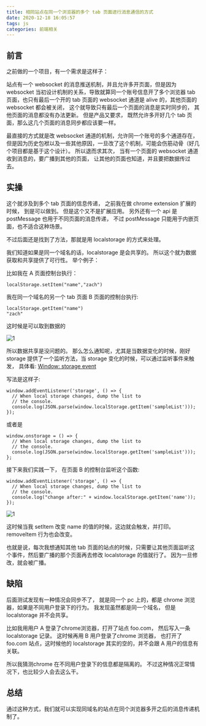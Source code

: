 ```yaml
---
title: 相同站点在同一个浏览器的多个 tab 页面进行消息通信的方式
date: 2020-12-18 16:05:57
tags: js
categories: 前端相关
---
```

## 前言
之前做的一个项目，有一个需求是这样子：

站点有一个 websocket 的消息推送机制，并且允许多开页面，但是因为 websocket 当初设计机制的关系，导致就算同一个账号信息开了多个浏览器 tab 页面，也只有最后一个开的 tab 页面的 websocket 通道是 alive 的，其他页面的 websocket 都会被关闭， 这个就导致只有最后一个页面的消息是实时同步的， 其他页面的消息都没有办法更新。 但是产品又要求， 既然允许多开好几个 tab 页面，那么这几个页面的消息同步都应该要一样。

最直接的方式就是改 websocket 通道的机制，允许同一个账号的多个通道存在，但是因为历史包袱以及一些其他原因，一旦改了这个机制，可能会伤筋动骨（好几个项目都是基于这个设计）。 所以退而求其次， 当有一个页面的 websocket 通道收到消息的，要广播到其他的页面， 让其他的页面也知道，并且要把数据传过去。

## 实操
这个就涉及到多个 tab 页面的信息传递， 之前我在做 chrome extension 扩展的时候， 到是可以做到。 但是这个又不是扩展应用。 另外还有一个 api 是 postMessage 也用于不同页面的消息传递， 不过 postMessage 只能用于内嵌页面，也不适合这种场景。

不过后面还是找到了方法，那就是用 localstorage 的方式来处理。
<!--more-->
我们知道如果是同一个域名的话，localstorage 是会共享的。 所以这个就为数据获取和共享提供了可行性。 举个例子：

比如我在 A 页面控制台执行：
```text
localStorage.setItem("name","zach")
```
我在同一个域名的另一个 tab 页面 B 页面的控制台执行:
```text
localStorage.getItem("name")
"zach"
```
这时候是可以取到数据的

![1](1.png) 

所以数据共享是没问题的。 那么怎么通知呢，尤其是当数据变化的时候，刚好 storage 提供了一个监听方法，当 storage 变化的时候，可以通过监听事件来触发， 具体看: [Window: storage event](https://developer.mozilla.org/en-US/docs/Web/API/Window/storage_event)

写法是这样子:
```text
window.addEventListener('storage', () => {
  // When local storage changes, dump the list to
  // the console.
  console.log(JSON.parse(window.localStorage.getItem('sampleList')));
});
```
或者是
```text
window.onstorage = () => {
  // When local storage changes, dump the list to
  // the console.
  console.log(JSON.parse(window.localStorage.getItem('sampleList')));
};
```

接下来我们实践一下， 在页面 B 的控制台监听这个函数:
```text
window.addEventListener('storage', () => {
  // When local storage changes, dump the list to
  // the console.
  console.log("change after:" + window.localStorage.getItem('name'));
});
```

![1](3.png) 

这时候当我 setItem 改变 name 的值的时候，这边就会触发，并打印。 removeItem 行为也会改变。

也就是说，每次我想通知其他 tab 页面的站点的时候，只需要让其他页面监听这个事件，然后要广播的那个页面再去修改 localstorage 的值就行了。 因为一旦修改，就会被广播。

## 缺陷
后面测试发现有一种情况会同步不了， 就是同一个 pc 上的，都是 chrome 浏览器，如果是不同用户登录下的行为。 我发现虽然都是同一个域名， 但是 localstorage 并不会共享。 

比如我用用户 A 登录了chrome浏览器，打开了站点 foo.com， 然后写入一条 localstorage 记录。 这时候再用 B 用户登录了chrome 浏览器， 也打开了 foo.com 站点，这时候他的 localstorage 其实的空的，并不会跟 A 用户的信息有关联。

所以我猜测chrome 在不同用户登录下的信息都是隔离的。 不过这种情况正常情况下，也比较少人会去这么干。

## 总结
通过这种方式，我们就可以实现同域名的站点在同个浏览器多开之后的消息传递机制了。

